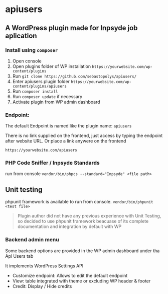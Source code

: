 # apiusers

## A WordPress plugin made for Inpsyde job aplication

### Install using ```composer```

1. Open console
2. Open plugins folder of WP installation ```https://yourwebsite.com/wp-content/plugins```
3. Run ```git clone https://github.com/sebastopolys/apiusers/```
4. Enter apiusers plugin folder  ```https://yourwebsite.com/wp-content/plugins/apiusers```
5. Run ```composer install```
6. Run ```composer update``` if necessary
7. Activate plugin from WP admin dashboard


### Endpoint:
The default Endpoint is named like the plugin name: ```apiusers```

There is no link supplied on the frontend, just access by typing the endpoint after website URL. Or place a link anywere on the frontend

```https://yourwebsite.com/apiusers```

### PHP Code Sniffer / Inpsyde Standards

run from console  ```vendor/bin/phpcs --standard="Inpsyde" <file path>```

## Unit testing

phpunit framework is available to run from console. 
```vendor/bin/phpunit <test file>```
> Plugin author did not have any previous experience with Unit Testing, so decided to use phpunit framework beacuase of its complete documentation and integration by default with WP

### Backend admin menu

Some backend options are provided in the WP admin dashboard under tha Api Users tab

It implements WordPress Settings API 

- Customize endpoint: Allows to edit the default endpoint 
- View: table integrated with theme or excluding WP header & footer
- Credit: Display / Hide credits



